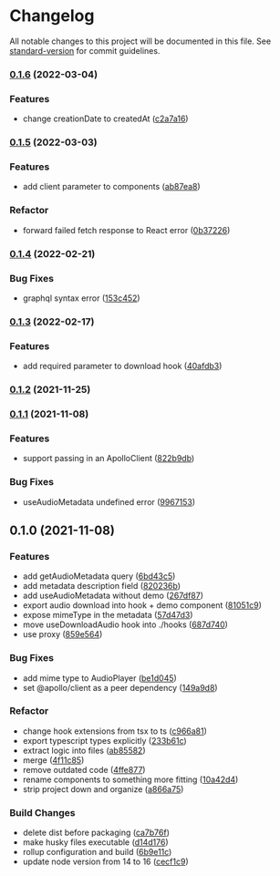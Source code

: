 # Changelog

All notable changes to this project will be documented in this file. See [standard-version](https://github.com/conventional-changelog/standard-version) for commit guidelines.

### [0.1.6](http://bitbucket.org/calmisland/kidsloop-audio-player/compare/v0.1.6..v0.1.5) (2022-03-04)


### Features

* change creationDate to createdAt ([c2a7a16](http://bitbucket.org/calmisland/kidsloop-audio-player/commits/c2a7a1636d722f96c1ede9953485cc02506d16e9))

### [0.1.5](http://bitbucket.org/calmisland/kidsloop-audio-player/compare/v0.1.5..v0.1.4) (2022-03-03)


### Features

* add client parameter to components ([ab87ea8](http://bitbucket.org/calmisland/kidsloop-audio-player/commits/ab87ea8cdece96d28264e25d0d2a131c7201b147))


### Refactor

* forward failed fetch response to React error ([0b37226](http://bitbucket.org/calmisland/kidsloop-audio-player/commits/0b372267a6dceb6b2829e1c9886c1ff37bcac037))

### [0.1.4](http://bitbucket.org/calmisland/kidsloop-audio-player/compare/v0.1.4..v0.1.3) (2022-02-21)


### Bug Fixes

* graphql syntax error ([153c452](http://bitbucket.org/calmisland/kidsloop-audio-player/commits/153c45287113c7d9d386982cb78b6cb1bb1568b4))

### [0.1.3](http://bitbucket.org/calmisland/kidsloop-audio-player/compare/v0.1.3..v0.1.2) (2022-02-17)


### Features

* add required parameter to download hook ([40afdb3](http://bitbucket.org/calmisland/kidsloop-audio-player/commits/40afdb3f516a429abec773eb50757a9b67ae6651))

### [0.1.2](http://bitbucket.org/calmisland/kidsloop-audio-player/compare/v0.1.2..v0.1.1) (2021-11-25)

### [0.1.1](https://bitbucket.org/calmisland/kidsloop-audio-player/compare/v0.1.1..v0.1.0) (2021-11-08)


### Features

* support passing in an ApolloClient ([822b9db](https://bitbucket.org/calmisland/kidsloop-audio-player/commits/822b9dbfff735b1b67c4213d0e8ed956b3ec1811))


### Bug Fixes

* useAudioMetadata undefined error ([9967153](https://bitbucket.org/calmisland/kidsloop-audio-player/commits/99671530b99ef687157e873dd099e21fbbcdcd9d))

## 0.1.0 (2021-11-08)


### Features

* add getAudioMetadata query ([6bd43c5](https://bitbucket.org/calmisland/kidsloop-audio-player/commits/6bd43c5b041ba898128adcb95df568006f550e44))
* add metadata description field ([820236b](https://bitbucket.org/calmisland/kidsloop-audio-player/commits/820236b34e19a1e7a939b871046b4c68f6b8fefa))
* add useAudioMetadata without demo ([267df87](https://bitbucket.org/calmisland/kidsloop-audio-player/commits/267df87644466cfc09a2ff79c40b1ab38e9c4280))
* export audio download into hook + demo component ([81051c9](https://bitbucket.org/calmisland/kidsloop-audio-player/commits/81051c931b1e87002c6817a62cbcd0958df6b32a))
* expose mimeType in the metadata ([57d47d3](https://bitbucket.org/calmisland/kidsloop-audio-player/commits/57d47d35f627f54f3110f1e6ff525ed8701fef1f))
* move useDownloadAudio hook into ./hooks ([687d740](https://bitbucket.org/calmisland/kidsloop-audio-player/commits/687d740381007546d78fdd5f0a116d8f1c4cdc2c))
* use proxy ([859e564](https://bitbucket.org/calmisland/kidsloop-audio-player/commits/859e5647467244c7b6ab21408f07932f258f839c))


### Bug Fixes

* add mime type to AudioPlayer ([be1d045](https://bitbucket.org/calmisland/kidsloop-audio-player/commits/be1d0457e16b5bfed84097c0a50fa18451fc3219))
* set @apollo/client as a peer dependency ([149a9d8](https://bitbucket.org/calmisland/kidsloop-audio-player/commits/149a9d82c69cad7ca38bb4ad3cbf191d142a4a68))


### Refactor

* change hook extensions from tsx to ts ([c966a81](https://bitbucket.org/calmisland/kidsloop-audio-player/commits/c966a817c982c7ef5f85d5ebb329ca22cb978a44))
* export typescript types explicitly ([233b61c](https://bitbucket.org/calmisland/kidsloop-audio-player/commits/233b61cf14edc54e3395a75497289dbfa3320acd))
* extract logic into files ([ab85582](https://bitbucket.org/calmisland/kidsloop-audio-player/commits/ab855823b70e1e8497d1174a53dec0782cabbefa))
* merge ([4f11c85](https://bitbucket.org/calmisland/kidsloop-audio-player/commits/4f11c851e4d04cd5c3de2f44dde282aa1995a903))
* remove outdated code ([4ffe877](https://bitbucket.org/calmisland/kidsloop-audio-player/commits/4ffe87732ac8806f53bd29d657fd828d3ef3d5c8))
* rename components to something more fitting ([10a42d4](https://bitbucket.org/calmisland/kidsloop-audio-player/commits/10a42d4ccea3fe52625ab532ed0c40131d214e7f))
* strip project down and organize ([a866a75](https://bitbucket.org/calmisland/kidsloop-audio-player/commits/a866a758585245d7e63d054499803a073cc3b8a5))


### Build Changes

* delete dist before packaging ([ca7b76f](https://bitbucket.org/calmisland/kidsloop-audio-player/commits/ca7b76f6b01d45b45096f94d80be298c389b9cb7))
* make husky files executable ([d14d176](https://bitbucket.org/calmisland/kidsloop-audio-player/commits/d14d176b8cd4a7eab807bea54d3bd4ef4a6b4ed5))
* rollup configuration and build ([6b9e11c](https://bitbucket.org/calmisland/kidsloop-audio-player/commits/6b9e11c2a31e0424bca057fcd1d344eabad1f278))
* update node version from 14 to 16 ([cecf1c9](https://bitbucket.org/calmisland/kidsloop-audio-player/commits/cecf1c9cc5366269ad9c53d72a150755a81ae48f))
